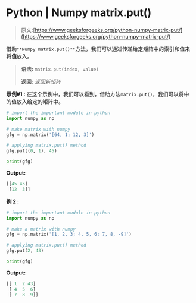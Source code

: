 # Python | Numpy matrix.put()

> 原文:[https://www.geeksforgeeks.org/python-numpy-matrix-put/](https://www.geeksforgeeks.org/python-numpy-matrix-put/)

借助`**Numpy matrix.put()**`方法，我们可以通过传递给定矩阵中的索引和值来将**值**放入。

> **语法:** `matrix.put(index, value)`
> 
> **返回:** *返回新矩阵*

**示例#1 :**
在这个示例中，我们可以看到，借助方法`matrix.put()`，我们可以将中的值放入给定的矩阵中。

```py
# import the important module in python
import numpy as np

# make matrix with numpy
gfg = np.matrix('[64, 1; 12, 3]')

# applying matrix.put() method
gfg.put((0, 1), 45)

print(gfg)
```

**Output:**

```py
[[45 45]
 [12  3]]

```

**例 2 :**

```py
# import the important module in python
import numpy as np

# make a matrix with numpy
gfg = np.matrix('[1, 2, 3; 4, 5, 6; 7, 8, -9]')

# applying matrix.put() method
gfg.put(2, 43)

print(gfg)
```

**Output:**

```py
[[ 1  2 43]
 [ 4  5  6]
 [ 7  8 -9]]

```